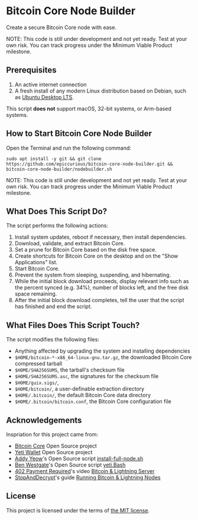 # Bitcoin Core Node Builder

Create a secure Bitcoin Core node with ease.

NOTE: This code is still under development and not yet ready. Test at your own risk. You can track progress under the Minimum Viable Product milestone.

## Prerequisites

1. An active internet connection
2. A fresh install of any modern Linux distribution based on Debian, such as [Ubuntu Desktop LTS](https://ubuntu.com/tutorials/install-ubuntu-desktop).

This script **does not** support macOS, 32-bit systems, or Arm-based systems.

## How to Start Bitcoin Core Node Builder

Open the Terminal and run the following command:
```
sudo apt install -y git && git clone https://github.com/epiccurious/bitcoin-core-node-builder.git && bitcoin-core-node-builder/nodebuilder.sh
```

NOTE: This code is still under development and not yet ready. Test at your own risk. You can track progress under the Minimum Viable Product milestone.

## What Does This Script Do?

The script performs the following actions:
1. Install system updates, reboot if necessary, then install dependencies.
2. Download, validate, and extract Bitcoin Core.
3. Set a prune for Bitcoin Core based on the disk free space.
4. Create shortcuts for Bitcoin Core on the desktop and on the "Show Applications" list.
5. Start Bitcoin Core.
6. Prevent the system from sleeping, suspending, and hibernating.
7. While the initial block download proceeds, display relevant info such as the percent synced (e.g. 34%), number of blocks left, and the free disk space remaining.
8. After the initial block download completes, tell the user that the script has finished and end the script.

## What Files Does This Script Touch?

The script modifies the following files:
- Anything affected by upgrading the system and installing dependencies
- `$HOME/bitcoin-*-x86_64-linux-gnu.tar.gz`, the downloaded Bitcoin Core compressed tarball
- `$HOME/SHA256SUMS`, the tarball's checksum file
- `$HOME/SHA256SUMS.asc`, the signatures for the checksum file
- `$HOME/guix.sigs/`, 
- `$HOME/bitcoin/`, a user-definable extraction directory
- `$HOME/.bitcoin/`, the default Bitcoin Core data directory
- `$HOME/.bitcoin/bitcoin.conf`, the Bitcoin Core configuration file

## Acknowledgements

Inspriation for this project came from:
- [Bitcoin Core](https://github.com/bitcoin/bitcoin/graphs/contributors) Open Source project
- [Yeti Wallet](https://github.com/JWWeatherman/yeticold/graphs/contributors) Open Source project
- [Addy Yeow](https://github.com/ayeowch/)'s Open Source script [install-full-node.sh](https://bitnodes.io/install-full-node.sh)
- [Ben Westgate](https://twitter.com/BenWestgate_)'s Open Source script [yeti.Bash](https://github.com/BenWestgate/yeti.Bash)
- [402 Payment Required](https://twitter.com/402PaymentReq)'s video [Bitcoin & Lightning Server](https://www.youtube.com/watch?v=_Hrnls92TxQ)
- [StopAndDecrypt](https://twitter.com/StopAndDecrypt)'s guide [Running Bitcoin & Lightning Nodes](https://stopanddecrypt.medium.com/running-bitcoin-lightning-nodes-over-the-tor-network-2021-edition-489180297d5)

## License

This project is licensed under the terms of [the MIT license](./LICENSE).
